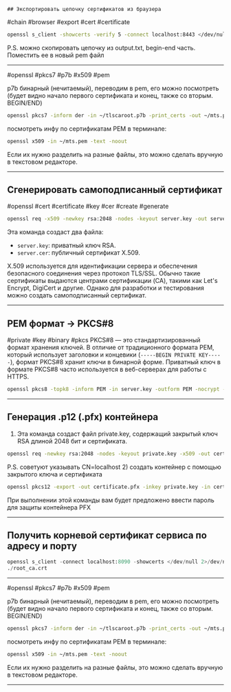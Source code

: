 	## Экспортировать цепочку сертификатов из браузера
#chain #browser #export #cert #certificate 
```bash
openssl s_client -showcerts -verify 5 -connect localhost:8443 </dev/null | tee output.txt
```

P.S. можно скопировать цепочку из output.txt, begin-end часть.
Поместить ее в новый pem файл

---

#openssl #pkcs7 #p7b #x509 #pem

p7b бинарный (нечитаемый), переводим в pem, его можно посмотреть (будет видно начало первого сертификата и конец, также со вторым. BEGIN/END)
```bash
openssl pkcs7 -inform der -in ~/tlscaroot.p7b -print_certs -out ~/mts.pem
```

посмотреть инфу по сертификатам PEM в терминале:
```bash
openssl x509 -in ~/mts.pem -text -noout
```

Если их нужно разделить на разные файлы, это можно сделать вручную в текстовом редакторе.

---

## Сгенерировать самоподписанный сертификат
#openssl #cert #certificate #key #cer #create #generate
```bash
openssl req -x509 -newkey rsa:2048 -nodes -keyout server.key -out server.cer -days 3650 -subj "/C=RU/ST=Moscow/L=Moscow/O=My Company/CN=localhost"
```
  
Эта команда создаст два файла:

- `server.key`: приватный ключ RSA.
- `server.cer`: публичный сертификат X.509.

X.509 используется для идентификации сервера и обеспечения безопасного соединения через протокол TLS/SSL. Обычно такие сертификаты выдаются центрами сертификации (CA), такими как Let's Encrypt, DigiCert и другие. Однако для разработки и тестирования можно создать самоподписанный сертификат.

---

## PEM формат -> PKCS#8
#private #key #binary #pkcs 
PKCS#8 — это стандартизированный формат хранения ключей. В отличие от традиционного формата PEM, который использует заголовки и концевики (`-----BEGIN PRIVATE KEY-----`), формат PKCS#8 хранит ключи в бинарной форме. Приватный ключ в формате PKCS#8 часто используется в веб-серверах для работы с HTTPS.

```bash
openssl pkcs8 -topk8 -inform PEM -in server.key -outform PEM -nocrypt -out server.pkcs8
```

---

## Генерация .p12 (.pfx) контейнера
1) Эта команда создаст файл private.key, содержащий закрытый ключ RSA длиной 2048 бит и сертификата.
```bash
openssl req -newkey rsa:2048 -nodes -keyout private.key -x509 -out certificate.cer
```
P.S. советуют указывать CN=localhost
2) создать контейнер с помощью закрытого ключа и сертификата
```bash
openssl pkcs12 -export -out certificate.pfx -inkey private.key -in certificate.cer
```
При выполнении этой команды вам будет предложено ввести пароль для защиты контейнера PFX

----
## Получить корневой сертификат сервиса по адресу и порту
```python
openssl s_client -connect localhost:8090 -showcerts </dev/null 2>/dev/null|openssl x509 -outform PEM > 
./root_ca.crt
```

--- 

#openssl #pkcs7 #p7b #x509 #pem

p7b бинарный (нечитаемый), переводим в pem, его можно посмотреть (будет видно начало первого сертификата и конец, также со вторым. BEGIN/END)
```bash
openssl pkcs7 -inform der -in ~/tlscaroot.p7b -print_certs -out ~/mts.pem
```

посмотреть инфу по сертификатам PEM в терминале:
```bash
openssl x509 -in ~/mts.pem -text -noout
```

Если их нужно разделить на разные файлы, это можно сделать вручную в текстовом редакторе.


---

